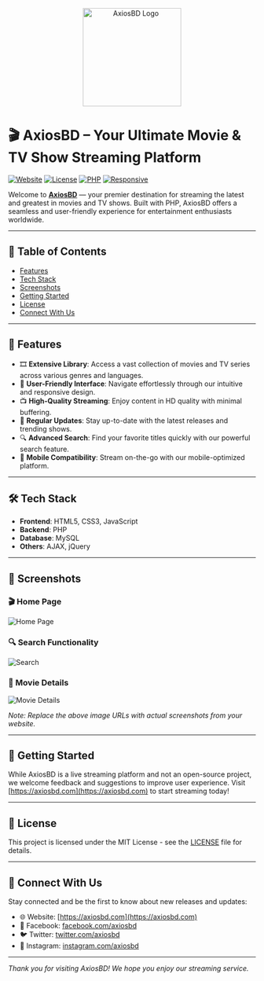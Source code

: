 <div align="center">
  <img src="https://axiosbd.com/assets/images/logo.png" alt="AxiosBD Logo" width="200" />
</div>

# 🎬 AxiosBD – Your Ultimate Movie & TV Show Streaming Platform

[![Website](https://img.shields.io/website?url=https%3A%2F%2Faxiosbd.com&style=for-the-badge)](https://axiosbd.com)
[![License](https://img.shields.io/badge/license-MIT-blue.svg?style=for-the-badge)](LICENSE)
[![PHP](https://img.shields.io/badge/built%20with-PHP-blue?style=for-the-badge)](https://www.php.net/)
[![Responsive](https://img.shields.io/badge/responsive-yes-brightgreen?style=for-the-badge)](#)

Welcome to **[AxiosBD](https://axiosbd.com)** — your premier destination for streaming the latest and greatest in movies and TV shows. Built with PHP, AxiosBD offers a seamless and user-friendly experience for entertainment enthusiasts worldwide.

---

## 📌 Table of Contents

- [Features](#-features)
- [Tech Stack](#-tech-stack)
- [Screenshots](#-screenshots)
- [Getting Started](#-getting-started)
- [License](#-license)
- [Connect With Us](#-connect-with-us)

---

## 🌟 Features

- 🎞️ **Extensive Library**: Access a vast collection of movies and TV series across various genres and languages.
- 🧭 **User-Friendly Interface**: Navigate effortlessly through our intuitive and responsive design.
- 📺 **High-Quality Streaming**: Enjoy content in HD quality with minimal buffering.
- 🔄 **Regular Updates**: Stay up-to-date with the latest releases and trending shows.
- 🔍 **Advanced Search**: Find your favorite titles quickly with our powerful search feature.
- 📱 **Mobile Compatibility**: Stream on-the-go with our mobile-optimized platform.

---

## 🛠️ Tech Stack

- **Frontend**: HTML5, CSS3, JavaScript
- **Backend**: PHP
- **Database**: MySQL
- **Others**: AJAX, jQuery

---

## 📸 Screenshots

### 🎬 Home Page

![Home Page](https://axiosbd.com/assets/images/screenshots/homepage.png)

### 🔍 Search Functionality

![Search](https://axiosbd.com/assets/images/screenshots/search.png)

### 📄 Movie Details

![Movie Details](https://axiosbd.com/assets/images/screenshots/movie-details.png)

*Note: Replace the above image URLs with actual screenshots from your website.*

---

## 🚀 Getting Started

While AxiosBD is a live streaming platform and not an open-source project, we welcome feedback and suggestions to improve user experience. Visit [https://axiosbd.com](https://axiosbd.com) to start streaming today!

---

## 📄 License

This project is licensed under the MIT License - see the [LICENSE](LICENSE) file for details.

---

## 📣 Connect With Us

Stay connected and be the first to know about new releases and updates:

- 🌐 Website: [https://axiosbd.com](https://axiosbd.com)
- 📘 Facebook: [facebook.com/axiosbd](https://facebook.com/axiosbd)
- 🐦 Twitter: [twitter.com/axiosbd](https://twitter.com/axiosbd)
- 📸 Instagram: [instagram.com/axiosbd](https://instagram.com/axiosbd)

---

*Thank you for visiting AxiosBD! We hope you enjoy our streaming service.*

